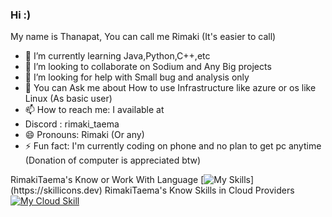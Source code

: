 ### Hi :)
My name is Thanapat, You can call me Rimaki (It's easier to call)

- 🌱 I’m currently learning Java,Python,C++,etc
- 👯 I’m looking to collaborate on Sodium and Any Big projects
- 🤔 I’m looking for help with Small bug and analysis only
- 💬 You can Ask me about How to use Infrastructure like azure or os like Linux (As basic user)
- 📫 How to reach me: I available at
- Discord : rimaki_taema
- 😄 Pronouns: Rimaki (Or any)
- ⚡ Fun fact: I'm currently coding on phone and no plan to get pc anytime (Donation of computer is appreciated btw)

RimakiTaema's Know or Work With Language
[![My Skills](https://skillicons.dev/icons?i=js,html,css,java,c,cpp,react,)](https://skillicons.dev)
RimakiTaema's Know Skills in Cloud Providers
[![My Cloud Skill](https://skillicons.dev/icons?i=azure,oracle,linode,gcp)](https://skillicons.dev)

